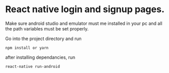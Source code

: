 # React native login and signup pages.

Make sure android studio and emulator must me installed in your pc and all the path variables must be set properly.

Go into the project directory and run

    npm install or yarn

after installing dependancies, run

    react-native run-android
